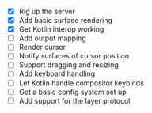 * [x] Rig up the server
* [x] Add basic surface rendering
* [x] Get Kotlin interop working
* [ ] Add output mapping
* [ ] Render cursor
* [ ] Notify surfaces of cursor position
* [ ] Support dragging and resizing
* [ ] Add keyboard handling
* [ ] Let Kotlin handle compositor keybinds
* [ ] Get a basic config system set up
* [ ] Add support for the layer protocol
